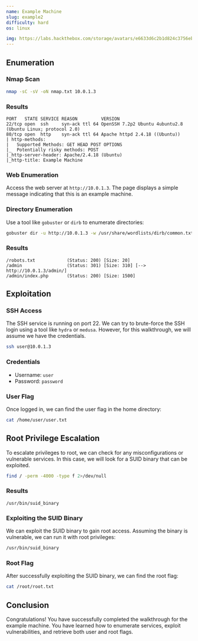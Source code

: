 ```yaml
---
name: Example Machine 
slug: example2
difficulty: hard
os: linux

img: https://labs.hackthebox.com/storage/avatars/e6633d6c2b1d824c3756eb21aeed7590.png
---
```



## Enumeration
### Nmap Scan
```bash
nmap -sC -sV -oN nmap.txt 10.0.1.3
```
### Results
```
PORT   STATE SERVICE REASON         VERSION
22/tcp open  ssh     syn-ack ttl 64 OpenSSH 7.2p2 Ubuntu 4ubuntu2.8 (Ubuntu Linux; protocol 2.0)
80/tcp open  http    syn-ack ttl 64 Apache httpd 2.4.18 ((Ubuntu))
| http-methods:
|   Supported Methods: GET HEAD POST OPTIONS
|_  Potentially risky methods: POST
|_http-server-header: Apache/2.4.18 (Ubuntu)
|_http-title: Example Machine
```
### Web Enumeration
Access the web server at `http://10.0.1.3`. The page displays a simple message indicating that this is an example machine.
### Directory Enumeration
Use a tool like `gobuster` or `dirb` to enumerate directories:
```bash
gobuster dir -u http://10.0.1.3 -w /usr/share/wordlists/dirb/common.txt
```
### Results
```
/robots.txt            (Status: 200) [Size: 20]
/admin                 (Status: 301) [Size: 310] [--> http://10.0.1.3/admin/]
/admin/index.php       (Status: 200) [Size: 1500]
```
## Exploitation
### SSH Access
The SSH service is running on port 22. We can try to brute-force the SSH login using a tool like `hydra` or `medusa`. However, for this walkthrough, we will assume we have the credentials.
```bash
ssh user@10.0.1.3
```
### Credentials
- Username: `user`
- Password: `password`
### User Flag
Once logged in, we can find the user flag in the home directory:
```bash
cat /home/user/user.txt
```
## Root Privilege Escalation
To escalate privileges to root, we can check for any misconfigurations or vulnerable services. In this case, we will look for a SUID binary that can be exploited.
```bash
find / -perm -4000 -type f 2>/dev/null
```
### Results
```
/usr/bin/suid_binary
```
### Exploiting the SUID Binary
We can exploit the SUID binary to gain root access. Assuming the binary is vulnerable, we can run it with root privileges:
```bash
/usr/bin/suid_binary
```
### Root Flag
After successfully exploiting the SUID binary, we can find the root flag:
```bash
cat /root/root.txt
```
## Conclusion
Congratulations! You have successfully completed the walkthrough for the example machine. You have learned how to enumerate services, exploit vulnerabilities, and retrieve both user and root flags.


